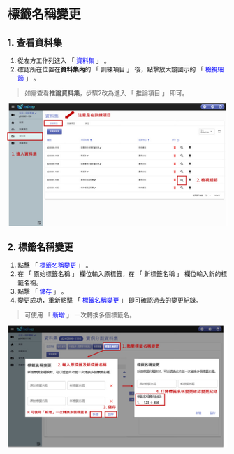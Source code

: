 # 標籤名稱變更

## 1. 查看資料集

1. 從左方工作列進入 「 <font color="blue">資料集</font> 」 。
2. 確認所在位置在**資料集內**的 「 訓練項目 」 後，點擊放大鏡圖示的 「 <font color="blue">檢視細節</font> 」 。

> 如需查看**推論資料集**，步驟2改為進入 「 推論項目 」 即可。

![alt text](image-17.png)

## 2. 標籤名稱變更

1. 點擊 「 <font color="blue">標籤名稱變更</font> 」 。
2. 在 「 原始標籤名稱 」 欄位輸入原標籤，在 「 新標籤名稱 」 欄位輸入新的標籤名稱。
3. 點擊 「 <font color="blue">儲存</font> 」 。
4. 變更成功，重新點擊 「 <font color="blue">標籤名稱變更</font> 」 即可確認過去的變更紀錄。

> 可使用 「 <font color="blue">新增</font> 」 一次轉換多個標籤名。

![alt text](image-18.png)
